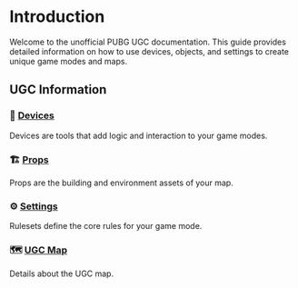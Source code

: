 # Introduction

Welcome to the unofficial PUBG UGC documentation. This guide provides detailed information on how to use devices, objects, and settings to create unique game modes and maps.

## UGC Information

### 🔧 [Devices](Devices.md)

Devices are tools that add logic and interaction to your game modes.

### 🏗️ [Props](Props.md)

Props are the building and environment assets of your map.

### ⚙️ [Settings](Settings.md)

Rulesets define the core rules for your game mode.

### 🗺️ [UGC Map](UGCMap.md)

Details about the UGC map.
